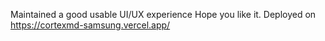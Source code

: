 Maintained a good usable UI/UX experience Hope you like it. Deployed on https://cortexmd-samsung.vercel.app/
